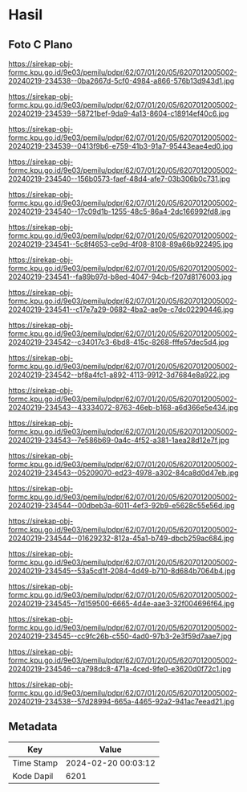 # Hasil

## Foto C Plano

https://sirekap-obj-formc.kpu.go.id/9e03/pemilu/pdpr/62/07/01/20/05/6207012005002-20240219-234538--0ba2667d-5cf0-4984-a866-576b13d943d1.jpg

https://sirekap-obj-formc.kpu.go.id/9e03/pemilu/pdpr/62/07/01/20/05/6207012005002-20240219-234539--58721bef-9da9-4a13-8604-c18914ef40c6.jpg

https://sirekap-obj-formc.kpu.go.id/9e03/pemilu/pdpr/62/07/01/20/05/6207012005002-20240219-234539--0413f9b6-e759-41b3-91a7-95443eae4ed0.jpg

https://sirekap-obj-formc.kpu.go.id/9e03/pemilu/pdpr/62/07/01/20/05/6207012005002-20240219-234540--156b0573-faef-48d4-afe7-03b306b0c731.jpg

https://sirekap-obj-formc.kpu.go.id/9e03/pemilu/pdpr/62/07/01/20/05/6207012005002-20240219-234540--17c09d1b-1255-48c5-86a4-2dc166992fd8.jpg

https://sirekap-obj-formc.kpu.go.id/9e03/pemilu/pdpr/62/07/01/20/05/6207012005002-20240219-234541--5c8f4653-ce9d-4f08-8108-89a66b922495.jpg

https://sirekap-obj-formc.kpu.go.id/9e03/pemilu/pdpr/62/07/01/20/05/6207012005002-20240219-234541--fa89b97d-b8ed-4047-94cb-f207d8176003.jpg

https://sirekap-obj-formc.kpu.go.id/9e03/pemilu/pdpr/62/07/01/20/05/6207012005002-20240219-234541--c17e7a29-0682-4ba2-ae0e-c7dc02290446.jpg

https://sirekap-obj-formc.kpu.go.id/9e03/pemilu/pdpr/62/07/01/20/05/6207012005002-20240219-234542--c34017c3-6bd8-415c-8268-fffe57dec5d4.jpg

https://sirekap-obj-formc.kpu.go.id/9e03/pemilu/pdpr/62/07/01/20/05/6207012005002-20240219-234542--bf8a4fc1-a892-4113-9912-3d7684e8a922.jpg

https://sirekap-obj-formc.kpu.go.id/9e03/pemilu/pdpr/62/07/01/20/05/6207012005002-20240219-234543--43334072-8763-46eb-b168-a6d366e5e434.jpg

https://sirekap-obj-formc.kpu.go.id/9e03/pemilu/pdpr/62/07/01/20/05/6207012005002-20240219-234543--7e586b69-0a4c-4f52-a381-1aea28d12e7f.jpg

https://sirekap-obj-formc.kpu.go.id/9e03/pemilu/pdpr/62/07/01/20/05/6207012005002-20240219-234543--05209070-ed23-4978-a302-84ca8d0d47eb.jpg

https://sirekap-obj-formc.kpu.go.id/9e03/pemilu/pdpr/62/07/01/20/05/6207012005002-20240219-234544--00dbeb3a-6011-4ef3-92b9-e5628c55e56d.jpg

https://sirekap-obj-formc.kpu.go.id/9e03/pemilu/pdpr/62/07/01/20/05/6207012005002-20240219-234544--01629232-812a-45a1-b749-dbcb259ac684.jpg

https://sirekap-obj-formc.kpu.go.id/9e03/pemilu/pdpr/62/07/01/20/05/6207012005002-20240219-234545--53a5cd1f-2084-4d49-b710-8d684b7064b4.jpg

https://sirekap-obj-formc.kpu.go.id/9e03/pemilu/pdpr/62/07/01/20/05/6207012005002-20240219-234545--7d159500-6665-4d4e-aae3-32f004696f64.jpg

https://sirekap-obj-formc.kpu.go.id/9e03/pemilu/pdpr/62/07/01/20/05/6207012005002-20240219-234545--cc9fc26b-c550-4ad0-97b3-2e3f59d7aae7.jpg

https://sirekap-obj-formc.kpu.go.id/9e03/pemilu/pdpr/62/07/01/20/05/6207012005002-20240219-234546--ca798dc8-471a-4ced-9fe0-e3620d0f72c1.jpg

https://sirekap-obj-formc.kpu.go.id/9e03/pemilu/pdpr/62/07/01/20/05/6207012005002-20240219-234538--57d28994-665a-4465-92a2-941ac7eead21.jpg


## Metadata

| Key        | Value               |
| ---------- | ------------------- |
| Time Stamp | 2024-02-20 00:03:12 |
| Kode Dapil | 6201                |



